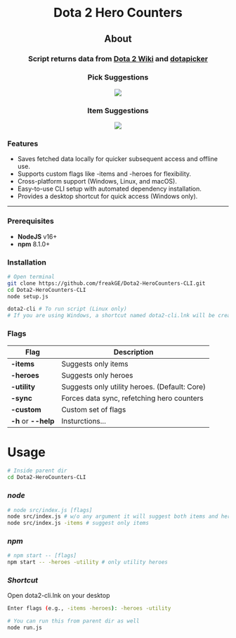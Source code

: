 <br>
<h1 align="center">Dota 2 Hero Counters</h1>

<h2 align="center"><b>About</b></h2>
<h3 align="center">Script returns data from <a href="https://dota2.fandom.com/wiki/Dota_2_Wiki">Dota 2 Wiki</a> and <a href="https://dotapicker.com">dotapicker</a></h3>

<div align="center" class="thumbnails-container">
    <div class="thumbnail heroes">
        <h3><b>Pick Suggestions</b></h3>
        <img src="https://user-images.githubusercontent.com/52050303/205476611-7a4cbc5d-683b-48c2-a728-45d4026379b9.png" />
    </div>
    <div class="thumbnail items">
        <h3><b>Item Suggestions</b></h3>
        <img src="https://user-images.githubusercontent.com/52050303/205475912-39643717-daba-43b8-8e6a-d5f5c99decae.png" />
    </div>
</div>

### **Features**
* Saves fetched data locally for quicker subsequent access and offline use.
* Supports custom flags like -items and -heroes for flexibility.
* Cross-platform support (Windows, Linux, and macOS).
* Easy-to-use CLI setup with automated dependency installation.
* Provides a desktop shortcut for quick access (Windows only).

---

### **Prerequisites**

- **NodeJS** v16+
- **npm** 8.1.0+

### **Installation**

```sh
# Open terminal
git clone https://github.com/freakGE/Dota2-HeroCounters-CLI.git
cd Dota2-HeroCounters-CLI
node setup.js

dota2-cli # To run script (Linux only)
# If you are using Windows, a shortcut named dota2-cli.lnk will be created on your desktop
```

### **Flags**

| Flag                 | Description                                   |
| -------------------- | --------------------------------------------- |
| **-items**           | Suggests only items                           |
| **-heroes**          | Suggests only heroes                          |
| **-utility**         | Suggests only utility heroes. (Default: Core) |
| **-sync**            | Forces data sync, refetching hero counters    |
| **-custom**          | Custom set of flags                           |
| **-h** or **--help** | Insturctions...                               |

# **Usage**


```sh
# Inside parent dir
cd Dota2-HeroCounters-CLI
```
### *node*
```sh
# node src/index.js [flags]
node src/index.js # w/o any argument it will suggest both items and heroes
node src/index.js -items # suggest only items
```
### *npm*
```sh
# npm start -- [flags]
npm start -- -heroes -utility # only utility heroes
```
### *Shortcut*
Open dota2-cli.lnk on your desktop
```sh
Enter flags (e.g., -items -heroes): -heroes -utility

# You can run this from parent dir as well
node run.js
```

